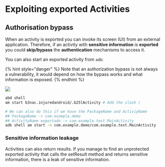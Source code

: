 # Exploiting exported Activities

## Authorisation bypass

When an activity is exported you can invoke its screen (UI) from an external application. Therefore, if an activity with **sensitive information** is **exported** you could **skip/bypass** the **authentication** mechanisms to access it.

You can also start an exported activity from `adb`:

{% hint style="danger" %}
Note that an authorization bypass is not always a vulnerability, it would depend on how the bypass works and what information is exposed.
{% endhint %}

![](../../../.gitbook/assets/exported\_activity\_example1.png)

```bash
abd shell
am start b3nac.injuredandroid/.b25lActivity # Add the slash /

# We can also do this if we have the PackageName and ActiviyName
## PackageName -> com.example.demo
## ActivityName exportado -> com.example.test.MainActivity
adb shell am start -n com.example.demo/com.example.test.MainActivity
```

### Sensitive information leakage

Activities can also return results. If you manage to find an unprotected exported activity that calls the setResult method and returns sensitive information, there is a leak of sensitive information.
